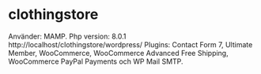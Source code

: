 ﻿# clothingstore
 Använder: MAMP.
 Php version: 8.0.1
 http://localhost/clothingstore/wordpress/
Plugins:
Contact Form 7,
Ultimate Member,
WooCommerce,
WooCommerce Advanced Free Shipping,
WooCommerce PayPal Payments och
WP Mail SMTP.
